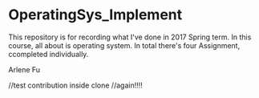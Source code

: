# OperatingSys_Implement
This repository is for recording what I've done in 2017 Spring term.
In this course, all about is operating system.
In total there's four Assignment, ccompleted individually.

Arlene Fu

//test contribution inside clone
//again!!!! 
